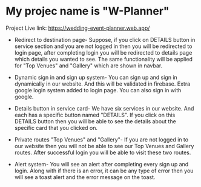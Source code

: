 # My projec name is "W-Planner"
Project Live link: <a href="https://wedding-event-planner.web.app/">https://wedding-event-planner.web.app/</a>

* Redirect to destination page-
  Suppose, if you click on DETAILS button in service section and you are not logged in then you will be redirected to login page, after completing login you will be redirected to details page which details you wanted to see.
  The same functionality will be applied for "Top Venues" and "Gallery" which are shown in navbar.

* Dynamic sign in and sign up system-
  You can sign up and sign in dynamically in our website. And this will be validated in firebase. Extra google login system added to login page. You can also sign in with google.

* Details button in service card-
  We have six services in our website. And each has a specific button named "DETAILS". If you click on this DETAILS button then you will be able to see the details about the specific card that you clicked on.

* Private routes "Top Venues" and "Gallery"-
  If you are not logged in to our website then you will not be able to see our Top Venues and Gallery routes. After successful login you will be able to visit these two routes.

* Alert system-
  You will see an alert after completing every sign up and login. Along with if there is an error, it can be any type of error then you will see a toast alert and the error message on the toast.



